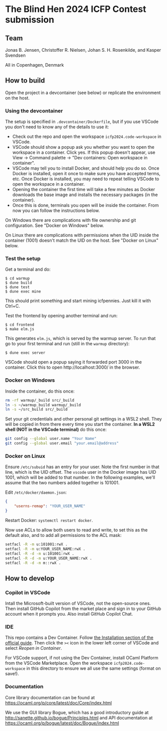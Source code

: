The Blind Hen 2024 ICFP Contest submission
==========================================

Team
----

Jonas B. Jensen,
Christoffer R. Nielsen,
Johan S. H. Rosenkilde, and
Kasper Svendsen

All in Copenhagen, Denmark

How to build
------------

Open the project in a devcontainer (see below) or replicate the environment on
the host.

### Using the devcontainer

The setup is specified in `.devcontainer/Dockerfile`, but if you use VSCode you don't need to know any of the details to use it:

- Check out the repo and open the workspace `icfp2024.code-workspace` in VSCode.
- VSCode should show a popup ask you whether you want to open the workspace in a container. Click yes. If this popup doesn't appear, use View -> Command palette -> "Dev containers: Open workspace in container".
- VSCode may tell you to install Docker, and should help you do so. Once Docker is installed, open it once to make sure you have accepted terms, etc. Once Docker is installed, you may need to repeat telling VSCode to open the workspace in a container.
- Opening the container the first time will take a few minutes as Docker downloads the base image and installs the necessary packages (in the container).
- Once this is done, terminals you open will be inside the container. From now you can follow the instructions below.

On Windows there are complications with file ownership and git configuration.
See "Docker on Windows" below.

On Linux there are complications with permissions when the UID
inside the container (1001) doesn't match the UID on the host. See "Docker on
Linux" below.

### Test the setup

Get a terminal and do:

    $ cd warmup
    $ dune build
    $ dune test
    $ dune exec mine

This should print something and start mining icfpennies. Just kill it with Ctrl+C.

Test the frontend by opening another terminal and run:

    $ cd frontend
    $ make elm.js

This generates `elm.js`, which is served by the warmup server. To run that go to your first terminal and run (still in the `warmup` directory):

    $ dune exec server

VSCode should open a popup saying it forwarded port 3000 in the container. Click this to open http://localhost:3000/ in the browser.

### Docker on Windows

Inside the container, do this once:

```sh
rm -rf warmup/_build src/_build
ln -s ~/warmup_build warmup/_build
ln -s ~/src_build src/_build
```

Set your git credentials and other personal git settings in a WSL2 shell. They
will be copied in from there every time you start the container.
**In a WSL2 shell (NOT in the VSCode terminal)** do this once:

```sh
git config --global user.name "Your Name"
git config --global user.email "your.email@address"
```

### Docker on Linux

Ensure `/etc/subuid` has an entry for your user. Note the first number in that
line, which is the UID offset. The `vscode` user in the Docker image has UID
1001, which will be added to that number. In the following examples, we'll
assume that the two numbers added together is 101001.

Edit `/etc/docker/daemon.json`:

```json
{
    "userns-remap": "YOUR_USER_NAME"
}
```

Restart Docker: `systemctl restart docker`.

Now use ACLs to allow both users to read and write, to set this as the default
also, and to add all permissions to the ACL mask:

```sh
setfacl -R -m u:101001:rwX .
setfacl -R -m u:YOUR_USER_NAME:rwX .
setfacl -R -d -m u:101001:rwX .
setfacl -R -d -m u:YOUR_USER_NAME:rwX .
setfacl -R -d -m m::rwX .
```

How to develop
--------------

### Copilot in VSCode

Intall the Microsoft-built version of VSCode, not the open-source ones. Then
install GitHub Copilot from the market place and sign in to your GitHub account
when it prompts you. Also install GitHub Copilot Chat.

### IDE

This repo contains a Dev Container. Follow [the Installation section of the
official guide](https://code.visualstudio.com/docs/devcontainers/containers#_installation).
Then click the `><` icon in the lower left corner of VSCode and select
_Reopen in Container_.

For VSCode support, if not using the Dev Container, install OCaml Platform from
the VSCode Marketplace. Open the workspace `icfp2024.code-workspace` in this
directory to ensure we all use the same settings (format on save!).

### Documentation

Core library documentation can be found at
https://ocaml.org/p/core/latest/doc/Core/index.html

We use the GUI library Bogue, which has a good introductory guide at
http://sanette.github.io/bogue/Principles.html
and API documentation at
https://ocaml.org/p/bogue/latest/doc/Bogue/index.html
